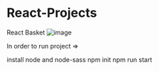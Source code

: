 # React-Projects
React Basket
![image](https://user-images.githubusercontent.com/80632445/178583717-999d2100-4f2d-4872-a455-0357197bce3d.png)

In order to run project =>

install node and node-sass
npm init
npm run start
